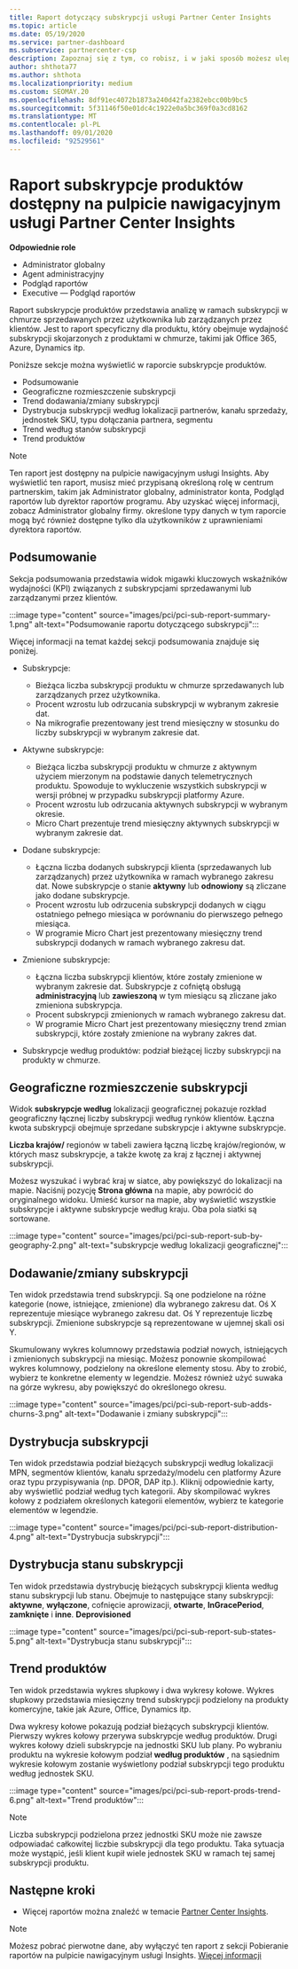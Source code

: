 ```yaml
---
title: Raport dotyczący subskrypcji usługi Partner Center Insights
ms.topic: article
ms.date: 05/19/2020
ms.service: partner-dashboard
ms.subservice: partnercenter-csp
description: Zapoznaj się z tym, co robisz, i w jaki sposób możesz ulepszyć subskrypcje w chmurze, które są sprzedawane klientom lub którymi chcesz zarządzać.
author: shthota77
ms.author: shthota
ms.localizationpriority: medium
ms.custom: SEOMAY.20
ms.openlocfilehash: 8df91ec4072b1873a240d42fa2382ebcc00b9bc5
ms.sourcegitcommit: 5f31146f50e01dc4c1922e0a5bc369f0a3cd8162
ms.translationtype: MT
ms.contentlocale: pl-PL
ms.lasthandoff: 09/01/2020
ms.locfileid: "92529561"
---
```

# <a name="product-subscriptions-report-available-from-the-partner-center-insights-dashboard"></a>Raport subskrypcje produktów dostępny na pulpicie nawigacyjnym usługi Partner Center Insights

**Odpowiednie role**
- Administrator globalny
- Agent administracyjny
- Podgląd raportów
- Executive — Podgląd raportów

Raport subskrypcje produktów przedstawia analizę w ramach subskrypcji w chmurze sprzedawanych przez użytkownika lub zarządzanych przez klientów. Jest to raport specyficzny dla produktu, który obejmuje wydajność subskrypcji skojarzonych z produktami w chmurze, takimi jak Office 365, Azure, Dynamics itp.

Poniższe sekcje można wyświetlić w raporcie subskrypcje produktów.

- Podsumowanie
- Geograficzne rozmieszczenie subskrypcji
- Trend dodawania/zmiany subskrypcji
- Dystrybucja subskrypcji według lokalizacji partnerów, kanału sprzedaży, jednostek SKU, typu dołączania partnera, segmentu
- Trend według stanów subskrypcji
- Trend produktów

 > [!NOTE]
 > Ten raport jest dostępny na pulpicie nawigacyjnym usługi Insights. Aby wyświetlić ten raport, musisz mieć przypisaną określoną rolę w centrum partnerskim, takim jak Administrator globalny, administrator konta, Podgląd raportów lub dyrektor raportów programu. Aby uzyskać więcej informacji, zobacz Administrator globalny firmy. określone typy danych w tym raporcie mogą być również dostępne tylko dla użytkowników z uprawnieniami dyrektora raportów.

## <a name="summary"></a>Podsumowanie

Sekcja podsumowania przedstawia widok migawki kluczowych wskaźników wydajności (KPI) związanych z subskrypcjami sprzedawanymi lub zarządzanymi przez klientów.  

:::image type="content" source="images/pci/pci-sub-report-summary-1.png" alt-text="Podsumowanie raportu dotyczącego subskrypcji":::

Więcej informacji na temat każdej sekcji podsumowania znajduje się poniżej.

- Subskrypcje:
  - Bieżąca liczba subskrypcji produktu w chmurze sprzedawanych lub zarządzanych przez użytkownika.
  - Procent wzrostu lub odrzucania subskrypcji w wybranym zakresie dat.
  - Na mikrografie prezentowany jest trend miesięczny w stosunku do liczby subskrypcji w wybranym zakresie dat.

- Aktywne subskrypcje:
  - Bieżąca liczba subskrypcji produktu w chmurze z aktywnym użyciem mierzonym na podstawie danych telemetrycznych produktu. Spowoduje to wykluczenie wszystkich subskrypcji w wersji próbnej w przypadku subskrypcji platformy Azure.
  - Procent wzrostu lub odrzucania aktywnych subskrypcji w wybranym okresie.
  - Micro Chart prezentuje trend miesięczny aktywnych subskrypcji w wybranym zakresie dat.

- Dodane subskrypcje:
  - Łączna liczba dodanych subskrypcji klienta (sprzedawanych lub zarządzanych) przez użytkownika w ramach wybranego zakresu dat. Nowe subskrypcje o stanie **aktywny** lub **odnowiony** są zliczane jako dodane subskrypcje.
  - Procent wzrostu lub odrzucenia subskrypcji dodanych w ciągu ostatniego pełnego miesiąca w porównaniu do pierwszego pełnego miesiąca.
  - W programie Micro Chart jest prezentowany miesięczny trend subskrypcji dodanych w ramach wybranego zakresu dat.

- Zmienione subskrypcje:
  - Łączna liczba subskrypcji klientów, które zostały zmienione w wybranym zakresie dat. Subskrypcje z cofniętą obsługą **administracyjną** lub **zawieszoną** w tym miesiącu są zliczane jako zmieniona subskrypcja.  
  - Procent subskrypcji zmienionych w ramach wybranego zakresu dat.
  - W programie Micro Chart jest prezentowany miesięczny trend zmian subskrypcji, które zostały zmienione na wybrany zakres dat.

- Subskrypcje według produktów: podział bieżącej liczby subskrypcji na produkty w chmurze.

## <a name="geographical-spread-of-subscriptions"></a>Geograficzne rozmieszczenie subskrypcji

Widok **subskrypcje według** lokalizacji geograficznej pokazuje rozkład geograficzny łącznej liczby subskrypcji według rynków klientów. Łączna kwota subskrypcji obejmuje sprzedane subskrypcje i aktywne subskrypcje.

**Liczba krajów/** regionów w tabeli zawiera łączną liczbę krajów/regionów, w których masz subskrypcje, a także kwotę za kraj z łącznej i aktywnej subskrypcji.

Możesz wyszukać i wybrać kraj w siatce, aby powiększyć do lokalizacji na mapie. Naciśnij pozycję **Strona główna** na mapie, aby powrócić do oryginalnego widoku. Umieść kursor na mapie, aby wyświetlić wszystkie subskrypcje i aktywne subskrypcje według kraju. Oba pola siatki są sortowane.

:::image type="content" source="images/pci/pci-sub-report-sub-by-geography-2.png" alt-text="subskrypcje według lokalizacji geograficznej":::

## <a name="subscription-addschurns"></a>Dodawanie/zmiany subskrypcji

Ten widok przedstawia trend subskrypcji. Są one podzielone na różne kategorie (nowe, istniejące, zmienione) dla wybranego zakresu dat. Oś X reprezentuje miesiące wybranego zakresu dat. Oś Y reprezentuje liczbę subskrypcji. Zmienione subskrypcje są reprezentowane w ujemnej skali osi Y. 

Skumulowany wykres kolumnowy przedstawia podział nowych, istniejących i zmienionych subskrypcji na miesiąc. Możesz ponownie skompilować wykres kolumnowy, podzielony na określone elementy stosu. Aby to zrobić, wybierz te konkretne elementy w legendzie. Możesz również użyć suwaka na górze wykresu, aby powiększyć do określonego okresu.

:::image type="content" source="images/pci/pci-sub-report-sub-adds-churns-3.png" alt-text="Dodawanie i zmiany subskrypcji":::

## <a name="subscription-distribution"></a>Dystrybucja subskrypcji

Ten widok przedstawia podział bieżących subskrypcji według lokalizacji MPN, segmentów klientów, kanału sprzedaży/modelu cen platformy Azure oraz typu przypisywania (np. DPOR, DAP itp.). Kliknij odpowiednie karty, aby wyświetlić podział według tych kategorii. Aby skompilować wykres kołowy z podziałem określonych kategorii elementów, wybierz te kategorie elementów w legendzie.

:::image type="content" source="images/pci/pci-sub-report-distribution-4.png" alt-text="Dystrybucja subskrypcji":::

## <a name="subscription-state-distribution"></a>Dystrybucja stanu subskrypcji

Ten widok przedstawia dystrybucję bieżących subskrypcji klienta według stanu subskrypcji lub stanu. Obejmuje to następujące stany subskrypcji: **aktywne**, **wyłączone**, cofnięcie aprowizacji, **otwarte**, **InGracePeriod**, **zamknięte** i **inne**. **Deprovisioned**

:::image type="content" source="images/pci/pci-sub-report-sub-states-5.png" alt-text="Dystrybucja stanu subskrypcji":::

## <a name="products-trend"></a>Trend produktów

Ten widok przedstawia wykres słupkowy i dwa wykresy kołowe. Wykres słupkowy przedstawia miesięczny trend subskrypcji podzielony na produkty komercyjne, takie jak Azure, Office, Dynamics itp.

Dwa wykresy kołowe pokazują podział bieżących subskrypcji klientów. Pierwszy wykres kołowy przerywa subskrypcje według produktów. Drugi wykres kołowy dzieli subskrypcje na jednostki SKU lub plany. Po wybraniu produktu na wykresie kołowym podział **według produktów** , na sąsiednim wykresie kołowym zostanie wyświetlony podział subskrypcji tego produktu według jednostek SKU.

:::image type="content" source="images/pci/pci-sub-report-prods-trend-6.png" alt-text="Trend produktów":::

> [!NOTE]
 > Liczba subskrypcji podzielona przez jednostki SKU może nie zawsze odpowiadać całkowitej liczbie subskrypcji dla tego produktu. Taka sytuacja może wystąpić, jeśli klient kupił wiele jednostek SKU w ramach tej samej subskrypcji produktu.

## <a name="next-steps"></a>Następne kroki

- Więcej raportów można znaleźć w temacie [Partner Center Insights](partner-center-insights.md).

>[!NOTE] 
> Możesz pobrać pierwotne dane, aby wyłączyć ten raport z sekcji Pobieranie raportów na pulpicie nawigacyjnym usługi Insights. [Więcej informacji](pci-download-reports.md) 
